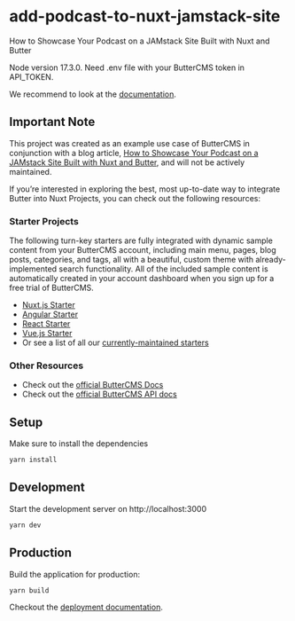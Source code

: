 # add-podcast-to-nuxt-jamstack-site
How to Showcase Your Podcast on a JAMstack Site Built with Nuxt and Butter

Node version 17.3.0.
Need .env file with your ButterCMS token in API_TOKEN.

We recommend to look at the [documentation](https://v3.nuxtjs.org).

## Important Note
This project was created as an example use case of ButterCMS in conjunction with a blog article, [How to Showcase Your Podcast on a JAMstack Site Built with Nuxt and Butter](https://buttercms.com/blog/add-podcast-to-nuxt-jamstack-site/), and will not be actively maintained. 

If you’re interested in exploring the best, most up-to-date way to integrate Butter into Nuxt Projects, you can check out the following resources:

### Starter Projects

The following turn-key starters are fully integrated with dynamic sample content from your ButterCMS account, including main menu, pages, blog posts, categories, and tags, all with a beautiful, custom theme with already-implemented search functionality. All of the included sample content is automatically created in your account dashboard when you sign up for a free trial of ButterCMS.
- [Nuxt.js Starter](https://buttercms.com/starters/nuxtjs-starter-project/)
- [Angular Starter](https://buttercms.com/starters/angular-starter-project/)
- [React Starter](https://buttercms.com/starters/react-starter-project/)
- [Vue.js Starter](https://buttercms.com/starters/vuejs-starter-project/)
- Or see a list of all our [currently-maintained starters](https://buttercms.com/starters/)

### Other Resources
- Check out the [official ButterCMS Docs](https://buttercms.com/docs/)
- Check out the [official ButterCMS API docs](https://buttercms.com/docs/api/)

## Setup

Make sure to install the dependencies

```bash
yarn install
```

## Development

Start the development server on http://localhost:3000

```bash
yarn dev
```

## Production

Build the application for production:

```bash
yarn build
```

Checkout the [deployment documentation](https://v3.nuxtjs.org/docs/deployment).
